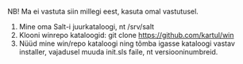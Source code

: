 NB! Ma ei vastuta siin millegi eest, kasuta omal vastutusel.

1) Mine oma Salt-i juurkataloogi, nt /srv/salt
2) Klooni winrepo kataloogid: git clone https://github.com/kartul/win
3) Nüüd mine win/repo kataloogi ning tõmba igasse kataloogi vastav installer, vajadusel muuda init.sls faile, nt versiooninumbreid.
